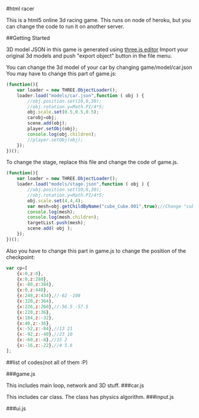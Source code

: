 #html racer


This is a html5 online 3d racing game.
This runs on node of heroku, but you can change the code to run it on another server.

##Getting Started


3D model JSON in this game is generated using [three.js editor](https://www.threejs.org/editor/)
Import your original 3d models and push "export object" button in the file menu.

You can change the 3d model of your car by changing game/model/car.json
You may have to change this part of game.js:
```javascript
(function(){
    var loader = new THREE.ObjectLoader();
    loader.load("models/car.json",function ( obj ) {
        //obj.position.set(10,0,30);
        //obj.rotation.y=Math.PI/4*5;
        obj.scale.set(0.5,0.5,0.5);
        carobj=obj;
        scene.add(obj);
        player.setObj(obj);
        console.log(obj.children);
        //player.setObj(obj);
    });
})();
```
To change the stage, replace this file and change the code of game.js.
```javascript
(function(){
    var loader = new THREE.ObjectLoader();
    loader.load("models/stage.json",function ( obj ) {
        //obj.position.set(10,0,30);
        //obj.rotation.y=Math.PI/4*5;
        obj.scale.set(4,4,4);
        var mesh=obj.getChildByName("cube_Cube.001",true);//Change "cube_Cube.001" to make your original mesh collidable.
        console.log(mesh);
        console.log(mesh.children);
        targetList.push(mesh);
        scene.add( obj );
    });
})();
```
Also you have to change this part in game.js to change the position of the checkpoint:
```javascript
var cp=[
    {x:0,z:0},
    {x:0,z:280},
    {x:-80,z:384},
    {x:0,z:448},
    {x:248,z:434},//-62 -108
    {x:320,z:364},
    {x:226,z:260},//-56.5 -57.5
    {x:220,z:36},
    {x:184,z:-32},
    {x:40,z:-36},
    {x:-52,z:-84},//13 21
    {x:-92,z:-40},//23 10
    {x:-60,z:-8},//15 2
    {x:-16,z:-22},//4 5.6
];
```

##list of codes(not all of them :P)

###game.js

This includes main loop, network and 3D stuff.
###car.js

This includes car class.
The class has physics algorithm.
###input.js


###ui.js